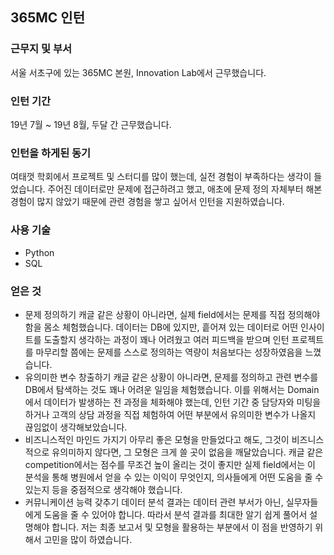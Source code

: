 ## 365MC 인턴



### 근무지 및 부서

서울 서초구에 있는 365MC 본원, Innovation Lab에서 근무했습니다.



### 인턴 기간

19년 7월 ~ 19년 8월, 두달 간 근무했습니다.



### 인턴을 하게된 동기

여태껏 학회에서 프로젝트 및 스터디를 많이 했는데, 실전 경험이 부족하다는 생각이 들었습니다. 주어진 데이터로만 문제에 접근하려고 했고, 애초에 문제 정의 자체부터 해본 경험이 많지 않았기 때문에 관련 경험을 쌓고 싶어서 인턴을 지원하였습니다.



### 사용 기술

* Python
* SQL



### 얻은 것

* 문제 정의하기
  캐글 같은 상황이 아니라면, 실제 field에서는 문제를 직접 정의해야함을 몸소 체험했습니다. 데이터는 DB에 있지만, 흩어져 있는 데이터로 어떤 인사이트를 도출할지 생각하는 과정이 꽤나 어려웠고 여러 피드백을 받으며 인턴 프로젝트를 마무리할 쯤에는 문제를 스스로 정의하는 역량이 처음보다는 성장하였음을 느꼈습니다.
* 유의미한 변수 창출하기
  캐글 같은 상황이 아니라면, 문제를 정의하고 관련 변수를 DB에서 탐색하는 것도 꽤나 어려운 일임을 체험했습니다. 이를 위해서는 Domain에서 데이터가 발생하는 전 과정을 체화해야 했는데, 인턴 기간 중 담당자와 미팅을 하거나 고객의 상담 과정을 직접 체험하여 어떤 부분에서 유의미한 변수가 나올지 끊임없이 생각해보았습니다.
* 비즈니스적인 마인드 가지기
  아무리 좋은 모형을 만들었다고 해도, 그것이 비즈니스적으로 유의미하지 않다면, 그 모형은 크게 쓸 곳이 없음을 깨달았습니다. 캐글 같은 competition에서는 점수를 무조건 높이 올리는 것이 좋지만 실제 field에서는 이 분석을 통해 병원에서 얻을 수 있는 이익이 무엇인지, 의사들에게 어떤 도움을 줄 수 있는지 등을 중점적으로 생각해야 했습니다. 
* 커뮤니케이션 능력 갖추기
  데이터 분석 결과는 데이터 관련 부서가 아닌, 실무자들에게 도움을 줄 수 있어야 합니다. 따라서 분석 결과를 최대한 알기 쉽게 풀어서 설명해야 합니다. 저는 최종 보고서 및 모형을 활용하는 부분에서 이 점을 반영하기 위해서 고민을 많이 하였습니다.